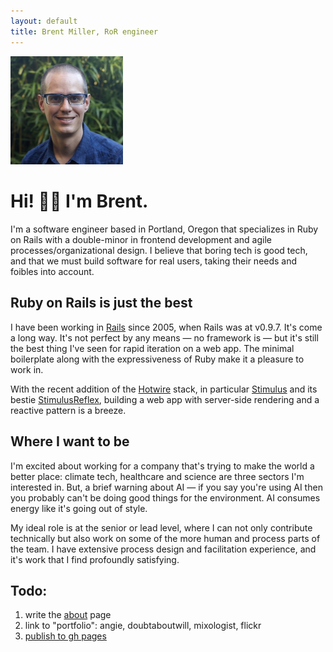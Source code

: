 ```yaml
---
layout: default
title: Brent Miller, RoR engineer
---
```


<img src="images/brent_miller.jpg" width="180" id="headshot">

<h1 id="greeting">Hi! 👋🏼 I'm Brent.</h1>
<p>I'm a software engineer based in Portland, Oregon that specializes in Ruby on Rails with a double-minor in frontend development and agile processes/organizational design. I believe that boring tech is good tech, and that we must build software for real users, taking their needs and foibles into account.</p>

<h2>Ruby on Rails is just the best</h2>

<p>I have been working in <a href="https://rubyonrails.org/">Rails</a> since 2005, when Rails was at v0.9.7. It's come a long way. It's not perfect by any means &mdash; no framework is &mdash; but it's still the best thing I've seen for rapid iteration on a web app. The minimal boilerplate along with the expressiveness of Ruby make it a pleasure to work in.</p>

<p>With the recent addition of the <a href="https://hotwired.dev/">Hotwire</a> stack, in particular <a href="https://stimulus.hotwired.dev/">Stimulus</a> and its bestie <a href="https://docs.stimulusreflex.com/">StimulusReflex</a>, building a web app with server-side rendering and a reactive pattern is a breeze.</p>

<h2>Where I want to be</h2>

<p>I'm excited about working for a company that's trying to make the world a better place: climate tech, healthcare and science are three sectors I'm interested in. But, a brief warning about AI &mdash; if you say you're using AI then you probably can't be doing good things for the environment. AI consumes energy like it's going out of style.</p>

<p>My ideal role is at the senior or lead level, where I can not only contribute technically but also work on some of the more human and process parts of the team. I have extensive process design and facilitation experience, and it's work that I find profoundly satisfying.</p>

<h2>Todo:</h2>

<ol>
  <li>write the <a href="/about">about</a> page</li>
  <li>link to "portfolio": angie, doubtaboutwill, mixologist, flickr</li>
  <li><a href="https://www.bridgetownrb.com/docs/deployment#github-pages">publish to gh pages</a></li>
</ol>
